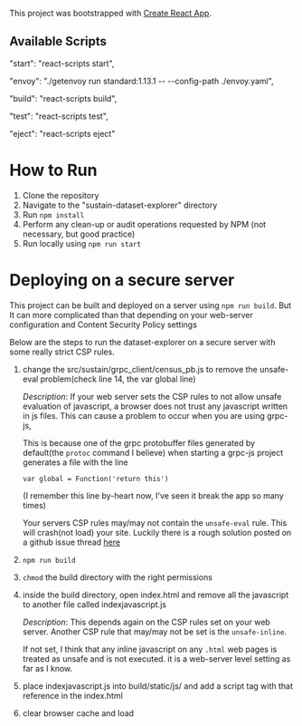 This project was bootstrapped with [Create React App](https://github.com/facebook/create-react-app).

## Available Scripts
"start": "react-scripts start",

"envoy": "./getenvoy run standard:1.13.1 -- --config-path ./envoy.yaml",

"build": "react-scripts build",

"test": "react-scripts test",

"eject": "react-scripts eject"

# How to Run
 
1. Clone the repository
2. Navigate to the "sustain-dataset-explorer" directory
3. Run `npm install`
4. Perform any clean-up or audit operations requested by NPM (not necessary, but good practice)
5. Run locally using `npm run start`

# Deploying on a secure server
This project can be built and deployed on a server using `npm run build`. But It can more complicated than that depending on your web-server configuration and Content Security Policy settings

Below are the steps to run the dataset-explorer on a secure server with some really strict CSP rules.

1.  change the src/sustain/grpc_client/census_pb.js to remove the unsafe-eval problem(check line 14, the var global line) 
    
    *Description*: If your web server sets the CSP rules to not allow unsafe evaluation of javascript, a browser does not trust any javascript written in js files.
    This can cause a problem to occur when you are using grpc-js, 
    
    This is because one of the grpc protobuffer files generated by default(the `protoc` command I believe) when starting a grpc-js project
    generates a file with the line 
    
    `var global = Function('return this')` 
    
    (I remember this line by-heart now, I've seen it break the app so many times)

    Your servers CSP rules may/may not contain the `unsafe-eval` rule. This will crash(not load) your site.
    Luckily there is a rough solution posted on a github issue thread [here](https://github.com/protocolbuffers/protobuf/issues/5464)
          
2. 	`npm run build`
3.  `chmod` the build directory with the right permissions
4.  inside the build directory, open index.html and remove all the javascript to another file called indexjavascript.js

    *Description*: This depends again on the CSP rules set on your web server. 
    Another CSP rule that may/may not be set is the `unsafe-inline`. 
    
    If not set, I think that any inline javascript on any `.html` web pages is treated as unsafe and is not executed. it is a web-server level setting as far as I know.  
5.  place indexjavascript.js into build/static/js/ and add a script tag with that reference in the index.html
6. 	clear browser cache and load 
